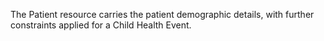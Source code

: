 The Patient resource carries the patient demographic details, with further constraints applied for a Child Health Event.